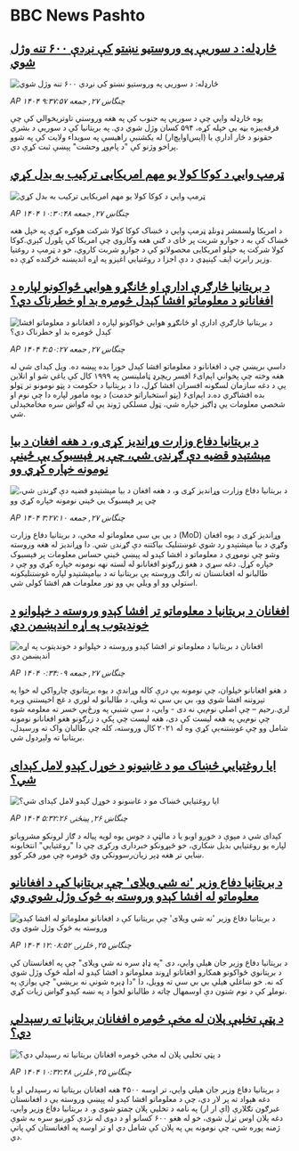 # BBC News Pashto## [څارډله: د سوریې په وروستیو نښتو کې نږدې ۶۰۰ تنه وژل شوي](https://www.bbc.com/pashto/articles/c0rvd4n204lo?at_campaign=githubrss)![څارډله: د سوریې په وروستیو نښتو کې نږدې ۶۰۰ تنه وژل شوي](https://ichef.bbci.co.uk/ace/ws/240/cpsprodpb/8558/live/c706bda0-63ba-11f0-89ea-4d6f9851f623.jpg)_AP ۱۴۰۴ چنگاښ ۲۷, جمعه ۹:۳۷:۵۷_یوه څارډله وايي چې د سوریې په جنوب کې په هغه وروستي تاوتريخوالي کې چې فرقه‌ییزه بڼه یې خپله کړه، ۵۹۴ کسان وژل شوي دي.
په بریتانیا کې د سوریې د بشري حقونو د څار ادارې یا (اېس‌او‌اېچ‌ار) له یکشنبې راهیسې په سویداء ولایت کې په شوو پراخو وژنو کې "د پام‌وړ وحشت" پېښې ثبت کړې دي.## [ټرمپ وايي د کوکا کولا یو مهم امریکایی ترکیب به بدل کړي](https://www.bbc.com/pashto/articles/c75rgn15xz5o?at_campaign=githubrss)![ټرمپ وايي د کوکا کولا یو مهم امریکایی ترکیب به بدل کړي](https://ichef.bbci.co.uk/ace/ws/240/cpsprodpb/0cc4/live/80ca8c00-62f6-11f0-b1b9-2b94c1f6d9f3.png)_AP ۱۴۰۴ چنگاښ ۲۷, جمعه ۱۰:۳۰:۴۸_د امریکا ولسمشر ډونلډ ټرمپ وايي د څښاک کوکا کولا شرکت هوکړه کړې په خپل هغه څښاک کې به د جوارو شربت پر ځای د ګني هغه وکاروي چې امریکا کې پلورل کېږي.کوکا کولا شرکت په خپلو امریکایی محصولاتو کې د جوارو شربت کاروي، خو د ټرمپ د روغتیا وزیر رابرټ اېف کېنېډي د دې اجزا د روغتیايي اغېزو په اړه اندېښنه څرګنده کړې ده.## [د بریتانیا څارګرې ادارې او ځانګړو هوايي ځواکونو لپاره د افغانانو د معلوماتو افشا کېدل څومره بد او خطرناک دي؟](https://www.bbc.com/pashto/articles/c1k81w23m4ko?at_campaign=githubrss)![د بریتانیا څارګرې ادارې او ځانګړو هوايي ځواکونو لپاره د افغانانو د معلوماتو افشا کېدل څومره بد او خطرناک دي؟](https://ichef.bbci.co.uk/ace/ws/240/cpsprodpb/c66f/live/af1ee290-6391-11f0-af20-030418be2ca5.jpg)_AP ۱۴۰۴ چنگاښ ۲۷, جمعه ۴:۵۰:۲۷_داسې برېښي چې د افغانانو د معلوماتو افشا کېدل خورا بده پېښه ده. ویل کېدای شي له هغه وخته چې پخواني اېم‌ای۶ افسر ریچرډ ټاملینسن په ۱۹۹۹ کال کې یاغي شو او انلاین یې د دغه سازمان لسګونه افسران افشا کړل، دا د برېتانیا د حکومت د پټو نومونو تر ټولو بده افشاګري ده.د اېم‌ای۶ (پټو استخباراتو خدمت) د یوه مامور لپاره دا چې نوم او شخصي معلومات ‌یې ډاګیز خپاره شي، ټول مسلکي ژوند ‌یې له ګواښ سره مخامخېدلی شي.## [د بریتانیا دفاع وزارت وړاندیز کړی و، د هغه افغان د بیا مېشتېدو قضیه دې ګړندۍ شي، چې پر فېسبوک یې ځینې  نومونه خپاره کړي وو](https://www.bbc.com/pashto/articles/c70rg40x7rko?at_campaign=githubrss)![د بریتانیا دفاع وزارت وړاندیز کړی و، د هغه افغان د بیا مېشتېدو قضیه دې ګړندۍ شي، چې پر فېسبوک یې ځینې  نومونه خپاره کړي وو](https://ichef.bbci.co.uk/ace/ws/240/cpsprodpb/61c7/live/cf3de3b0-6318-11f0-83d2-4f671b8c1523.png)_AP ۱۴۰۴ چنگاښ ۲۷, جمعه ۳:۲۷:۱۰_د بی‌ بی‌ سی معلوماتو له مخې، د بریتانیا دفاع وزارت (MoD) وړاندیز کړی د یوه افغان وګړي د بیا مېشتېدو رد شوي غوښتنلیک بیاکتنه دې ګړندۍ شي. دا وړاندیز له هغه وروسته وشو چې نوموړي د معلوماتو د افشا کېدو له پېښې ځینې حساس معلومات پر فېسبوک خپاره کړل. 
دغه سړي د هغو زرګونو افغانانو له لسته نهه نومونه خپاره کړي وو چې د طالبانو له افغانستان ته راتګ وروسته یې بریتانیا ته د بیامېشتېدو لپاره غوښتنلیکونه استولي وو او ویلي یې وو نور معلومات هم افشا کولی شي.## [افغانان د بریتانیا د معلوماتو تر افشا کېدو وروسته د خپلوانو د خوندیتوب په اړه اندېښمن دي](https://www.bbc.com/pashto/articles/c0k7mxg08ero?at_campaign=githubrss)![افغانان د بریتانیا د معلوماتو تر افشا کېدو وروسته د خپلوانو د خوندیتوب په اړه اندېښمن دي](https://ichef.bbci.co.uk/ace/ws/240/cpsprodpb/91ea/live/cc023120-634e-11f0-af20-030418be2ca5.jpg)_AP ۱۴۰۴ چنگاښ ۲۷, جمعه ۰:۳۴:۰۹_د هغو افغانانو خپلوان، چې نومونه‌ یې درې کاله وړاندې د یوه بریتانوي چارواکي له خوا په تېروتنه افشا شوي وو، بي بي سي ته ویلي، د طالبانو له لوري د غچ اخیستنې وېره لري.رحیم – چې اصلي نوم‌یې نه دی - وايي، د سې شنبې په ورځ‌یې خسر ته معلومه شوه چې نوم‌یې په هغه لیست کې دی، هغه لیست چې پکې د زرګونو هغو افغانانو نومونه شامل وو چې غوښتنه‌یې کړې وه له ۲۰۲۱ کال وروسته، کله چې طالبان واک ته ورسېدل، بریتانیا ته ولېږدول شي.## [ایا روغتیایي څښاک مو د غاښونو د خوړل کېدو لامل کېدای شي؟](https://www.bbc.com/pashto/articles/c4gdy1jn5m4o?at_campaign=githubrss)![ایا روغتیایي څښاک مو د غاښونو د خوړل کېدو لامل کېدای شي؟](https://ichef.bbci.co.uk/ace/ws/240/cpsprodpb/1216/live/dab58e20-62cb-11f0-83d2-4f671b8c1523.jpg)_AP ۱۴۰۴ چنگاښ ۲۶, پينځنۍ ۵:۳۲:۲۶_کېدای شي د مېوې د خوږو اوبو یا د مالټې د جوس یوه لويه پیاله د ګاز لرونکو مشروباتو لپاره یو روغتیایي بدیل ښکاري، خو څېړونکو خبرداری ورکړی چې دا "روغتیایي" انتخابونه ښايي تر هغه ډېر زیان‌رسوونکي وي څومره چې موږ فکر کوو.## [د بریتانیا دفاع وزیر 'نه شي ویلای' چې بريتانیا کې د افغانانو معلوماتو له افشا کېدو وروسته به څوک وژل شوي وي](https://www.bbc.com/pashto/articles/cx2nw001wwyo?at_campaign=githubrss)![د بریتانیا دفاع وزیر 'نه شي ویلای' چې بريتانیا کې د افغانانو معلوماتو له افشا کېدو وروسته به څوک وژل شوي وي](https://ichef.bbci.co.uk/ace/ws/240/cpsprodpb/f420/live/b151e0c0-6234-11f0-b1b9-2b94c1f6d9f3.jpg)_AP ۱۴۰۴ چنگاښ ۲۵, څلرنۍ ۱۲:۰۸:۵۲_د برېتانیا دفاع وزیر جان هیلې وايي، دی "په ډاډ سره نه شي ویلای" چې په افغانستان کې د برېتانوي ځواکونو همکارو افغانانو اړوند معلوماتو د افشا کېدو له امله څوک وژل شوي که نه.
خو ښاغلي هیلې بي بي سي ته وویل، دا "دا ډېره شونې نه برېښي" چې یوازې په نوملړ کې د نوم شتون دې اوسمهال چاته د طالبانو لخوا د په نښه کېدو ګواښ زیات کړي.## [د پټې تخلیې پلان له مخې څومره افغانان بریتانیا ته رسېدلي دي؟](https://www.bbc.com/pashto/articles/c78nq886jewo?at_campaign=githubrss)![د پټې تخلیې پلان له مخې څومره افغانان بریتانیا ته رسېدلي دي؟](https://ichef.bbci.co.uk/ace/ws/240/cpsprodpb/8dea/live/2018bdd0-6230-11f0-b1b9-2b94c1f6d9f3.jpg)_AP ۱۴۰۴ چنگاښ ۲۵, څلرنۍ ۱۰:۳۲:۴۸_د برېتانیا دفاع وزیر جان هیلي وايي، تر اوسه ۴۵۰۰ هغه افغانان برېتانیا ته رسېدلي او یا دغه هېواد ته پر لار دي، چې د معلوماتو افشا کېدو له پېښې وروسته یې د افغانستان غبرګون تګلارې (اې ار ار) په نامه د تخلیې پلان چمتو شوی و.  د بریتانیا دفاع وزیر وايي، دغه پلان اوس تړل شوی، خو له هغو ۶۰۰ کسانو او د دوی له نژدې کورنیو سره به شوې ژمنه پوره شي، چې نومونه یې په پلان کې شامل دي او تر اوسه په افغانستان کې پاتې دي.